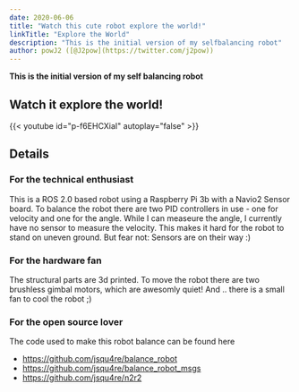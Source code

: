 ```yaml
---
date: 2020-06-06
title: "Watch this cute robot explore the world!"
linkTitle: "Explore the World"
description: "This is the initial version of my selfbalancing robot"
author: powJ2 ([@J2pow](https://twitter.com/j2pow))
---
```


**This is the initial version of my self balancing robot**

## Watch it explore the world!

{{< youtube id="p-f6EHCXiaI" autoplay="false" >}}

## Details

### For the technical enthusiast

This is a ROS 2.0 based robot using a Raspberry Pi 3b with a Navio2 Sensor board. To balance the robot there are two PID controllers in use - one for velocity and one for the angle. While I can measeure the angle, I currently have no sensor to measure the velocity. This makes it hard for the robot to stand on uneven ground. But fear not: Sensors are on their way :)


### For the hardware fan

The structural parts are 3d printed. To move the robot there are two brushless gimbal motors, which are awesomly quiet! And .. there is a small fan to cool the robot ;)


### For the open source lover

The code used to make this robot balance can be found here
- https://github.com/jsqu4re/balance_robot
- https://github.com/jsqu4re/balance_robot_msgs
- https://github.com/jsqu4re/n2r2
